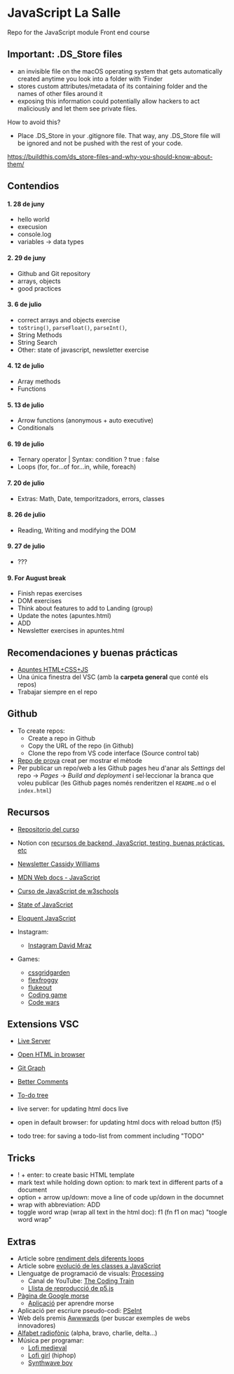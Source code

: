 # JavaScript La Salle
Repo for the JavaScript module Front end course

## Important: .DS_Store files
- an invisible file on the macOS operating system that gets automatically created anytime you look into a folder with ‘Finder
- stores custom attributes/metadata of its containing folder and the names of other files around it
- exposing this information could potentially allow hackers to act maliciously and let them see private files.

How to avoid this?
- Place .DS_Store in your .gitignore file. That way, any .DS_Store file will be ignored and not be pushed with the rest of your code.

https://buildthis.com/ds_store-files-and-why-you-should-know-about-them/

## Contendios

#### 1. 28 de juny
- hello world
- execusion
- console.log
- variables -> data types

#### 2.  29 de juny
- Github and Git repository
- arrays, objects
- good practices

#### 3. 6 de julio
- correct arrays and objects exercise
- `toString()`, `parseFloat()`, `parseInt()`, 
- String Methods
- String Search
- Other: state of javascript, newsletter exercise

#### 4. 12 de julio
- Array methods
- Functions

#### 5. 13 de julio
- Arrow functions (anonymous + auto executive)
- Conditionals

#### 6. 19 de julio
- Ternary operator | Syntax: condition ? true : false
- Loops (for, for...of for...in, while, foreach)

#### 7. 20 de julio
- Extras: Math, Date, temporitzadors, errors, classes

#### 8. 26 de julio
- Reading, Writing and modifying the DOM

#### 9. 27 de julio
- ??? 

#### 9. For August break 
- Finish repas exercises
- DOM exercises
- Think about features to add to Landing (group)
- Update the notes (apuntes.html)
- ADD
- Newsletter exercises in apuntes.html

## Recomendaciones y buenas prácticas

- [Apuntes HTML+CSS+JS](http://localhost:52330/apuntes.html)
- Una única finestra del VSC (amb la **carpeta general** que conté els repos)
- Trabajar siempre en el repo


## Github
- To create repos:
    - Create a repo in Github
    - Copy the URL of the repo (in Github)
    - Clone the repo from VS code interface (Source control tab)
- [Repo de prova](https://github.com/StratocasterO/prueba_salle) creat per mostrar el mètode
- Per publicar un repo/web a les Github pages heu d'anar als *Settings* del repo -> *Pages* -> *Build and deployment* i sel·leccionar la branca que voleu publicar (les Github pages només renderitzen el `README.md` o el `index.html`)

## Recursos

- [Repositorio del curso](https://github.com/StratocasterO/javascript_lasalle)
- Notion con [recursos de backend, JavaScript, testing, buenas prácticas, etc](https://laser-mahogany-1e9.notion.site/)
- [Newsletter Cassidy Williams](https://cassidoo.co/newsletter/)
- [MDN Web docs - JavaScript](https://developer.mozilla.org/en-US/docs/Web/JavaScript)
- [Curso de JavaScript de w3schools](https://www.w3schools.com/js/)
- [State of JavaScript](https://2023.stateofjs.com/)
- [Eloquent JavaScript](https://eloquent-javascript-es.vercel.app/)



- Instagram:
    - [Instagram David Mraz](https://www.instagram.com/davidm_ai/)


- Games:
    - [cssgridgarden](https://cssgridgarden.com/)
    - [flexfroggy](https://flexboxfroggy.com/)
    - [flukeout](https://flukeout.github.io/)
    - [Coding game](https://www.codingame.com/) 
    - [Code wars](https://www.codewars.com/)

## Extensions VSC

- [Live Server](https://marketplace.visualstudio.com/items?itemName=ritwickdey.LiveServer)
- [Open HTML in browser](https://marketplace.visualstudio.com/items?itemName=peakchen90.open-html-in-browser)
- [Git Graph](https://marketplace.visualstudio.com/items?itemName=mhutchie.git-graph)
- [Better Comments](https://marketplace.visualstudio.com/items?itemName=aaron-bond.better-comments)
- [To-do tree](https://marketplace.visualstudio.com/items?itemName=Gruntfuggly.todo-tree)

- live server: for updating html docs live
- open in default browser: for updating html docs with reload button (f5)
- todo tree: for saving a todo-list from comment including "TODO"

## Tricks 

- ! + enter: to create basic HTML template
- mark text while holding down option: to mark text in different parts of a document 
- option + arrow up/down:  move a line of code up/down in the documnet
- wrap with abbreviation: ADD
- toggle word wrap (wrap all text in the html doc): f1 (fn f1 on mac) "toogle word wrap" 

## Extras
- Article sobre [rendiment dels diferents loops](https://garden.bradwoods.io/notes/javascript/performance/loops)
- Article sobre [evolució de les classes a JavaScript](https://webreflection.co.uk/blog/2015/11/07/the-history-of-simulated-classes-in-javascript/)
- Llenguatge de programació de visuals: [Processing](https://processing.org/)
    - Canal de YouTube: [The Coding Train](https://www.youtube.com/thecodingtrain)
    - [Llista de reproducció de p5.js](https://www.youtube.com/playlist?list=PLRqwX-V7Uu6Zy51Q-x9tMWIv9cueOFTFA)
- [Pàgina de Google morse](https://experiments.withgoogle.com/collection/morse) 
    - [Aplicació](https://morse-learn.acecentre.net/) per aprendre morse
- Aplicació per escriure pseudo-codi: [PSeInt](https://pseint.sourceforge.net/)
- Web dels premis [Awwwards](https://www.awwwards.com/) (per buscar exemples de webs innovadores)
- [Alfabet radiofònic](https://ca.wikipedia.org/wiki/Alfabet_fon%C3%A8tic_de_l%27OTAN) (alpha, bravo, charlie, delta...)
- Música per programar:
    - [Lofi medieval](https://www.youtube.com/watch?v=_uMuuHk_KkQ&ab_channel=LofiGirl)
    - [Lofi girl](https://www.youtube.com/watch?v=jfKfPfyJRdk) (hiphop)
    - [Synthwave boy](https://www.youtube.com/watch?v=4xDzrJKXOOY)